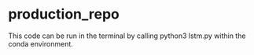 # production_repo
This code can be run in the terminal by calling python3 lstm.py within the conda environment.
